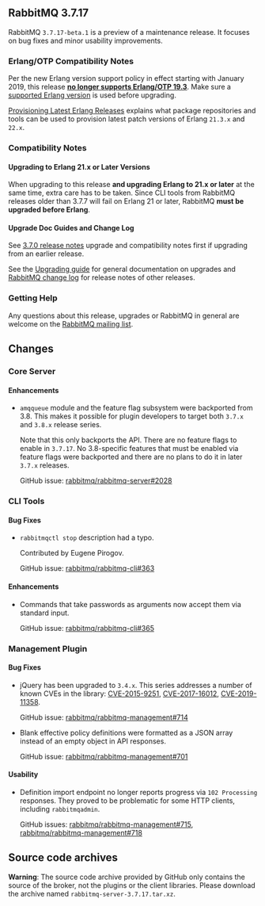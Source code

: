 ## RabbitMQ 3.7.17

RabbitMQ `3.7.17-beta.1` is a preview of a maintenance release. It focuses on bug fixes and minor usability improvements.

### Erlang/OTP Compatibility Notes

Per the new Erlang version support policy in effect starting with January 2019,
this release [**no longer supports Erlang/OTP 19.3**](https://groups.google.com/d/msg/rabbitmq-users/G4UJ9zbIYHs/qCeyjkjyCQAJ).
Make sure a [supported Erlang version](https://www.rabbitmq.com/which-erlang.html) is used before upgrading.

[Provisioning Latest Erlang Releases](https://www.rabbitmq.com/which-erlang.html#erlang-repositories) explains
what package repositories and tools can be used to provision latest patch versions of Erlang `21.3.x` and `22.x`.

### Compatibility Notes

#### Upgrading to Erlang 21.x or Later Versions

When upgrading to this release **and upgrading Erlang to 21.x or later** at the same time, extra care has to be taken.
Since CLI tools from RabbitMQ releases older than 3.7.7 will fail on Erlang 21 or later,
RabbitMQ **must be upgraded before Erlang**.

#### Upgrade Doc Guides and Change Log

See [3.7.0 release notes](https://github.com/rabbitmq/rabbitmq-server/releases/tag/v3.7.0) upgrade
and compatibility notes first if upgrading from an earlier release.

See the [Upgrading guide](https://www.rabbitmq.com/upgrade.html) for general documentation on upgrades
and [RabbitMQ change log](https://www.rabbitmq.com/changelog.html) for release notes of other releases.

### Getting Help

Any questions about this release, upgrades or RabbitMQ in general are welcome on the
[RabbitMQ mailing list](https://groups.google.com/forum/#!forum/rabbitmq-users).


## Changes

### Core Server

#### Enhancements

 * `amqqueue` module and the feature flag subsystem were backported from 3.8. This makes it possible
   for plugin developers to target both `3.7.x` and `3.8.x` release series.

   Note that this only backports the API. There are no feature flags to enable in `3.7.17`.
   No 3.8-specific features that must be enabled via feature flags were backported and there are no
   plans to do it in later `3.7.x` releases.

   GitHub issue: [rabbitmq/rabbitmq-server#2028](https://github.com/rabbitmq/rabbitmq-server/issues/2028)


### CLI Tools

#### Bug Fixes

 * `rabbitmqctl stop` description had a typo.

   Contributed by Eugene Pirogov.

   GitHub issue: [rabbitmq/rabbitmq-cli#363](https://github.com/rabbitmq/rabbitmq-cli/pull/363)

#### Enhancements

 * Commands that take passwords as arguments now accept them via standard input.

   GitHub issue: [rabbitmq/rabbitmq-cli#365](https://github.com/rabbitmq/rabbitmq-cli/issues/365)


### Management Plugin

#### Bug Fixes

 * jQuery has been upgraded to `3.4.x`. This series addresses a number of known CVEs in the library: [CVE-2015-9251](https://nvd.nist.gov/vuln/detail/CVE-2015-9251), [CVE-2017-16012](https://nvd.nist.gov/vuln/detail/CVE-2017-16012), [CVE-2019-11358](https://nvd.nist.gov/vuln/detail/CVE-2019-11358).
 
   GitHub issue: [rabbitmq/rabbitmq-management#714](https://github.com/rabbitmq/rabbitmq-management/issues/714)

 * Blank effective policy definitions were formatted as a JSON array instead of an empty object in API responses.

   GitHub issue: [rabbitmq/rabbitmq-management#701](https://github.com/rabbitmq/rabbitmq-management/issues/701)

#### Usability

 * Definition import endpoint no longer reports progress via `102 Processing` responses. They proved to be problematic
   for some HTTP clients, including `rabbitmqadmin`.

   GitHub issues: [rabbitmq/rabbitmq-management#715](https://github.com/rabbitmq/rabbitmq-management/issues/715), [rabbitmq/rabbitmq-management#718](https://github.com/rabbitmq/rabbitmq-management/pull/718)


## Source code archives

**Warning**: The source code archive provided by GitHub only contains the source of the broker,
not the plugins or the client libraries. Please download the archive named `rabbitmq-server-3.7.17.tar.xz`.
